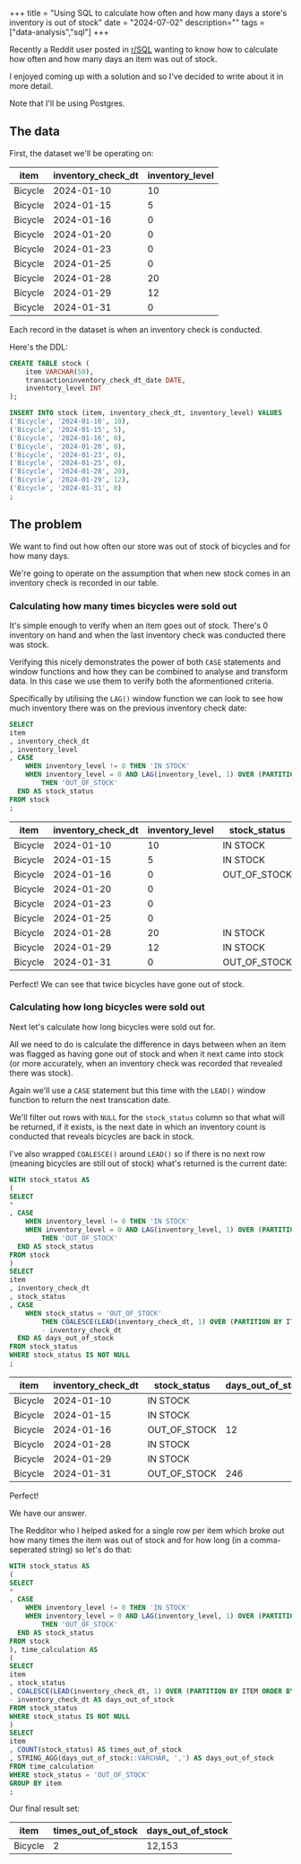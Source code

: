 +++
title = "Using SQL to calculate how often and how many days a store's inventory is out of stock"
date = "2024-07-02"
description=""
tags = ["data-analysis","sql"]
+++

Recently a Reddit user posted in [r/SQL](https://www.reddit.com/r/SQL/) wanting to know how to calculate 
how often and how many days an item was out of stock.

I enjoyed coming up with a solution and so I've decided to write about it in more detail.

Note that I'll be using Postgres.

## The data

First, the dataset we'll be operating on:

|item|inventory_check_dt|inventory_level|
|----|----------------|---------------|
|Bicycle|2024-01-10|10|
|Bicycle|2024-01-15|5|
|Bicycle|2024-01-16|0|
|Bicycle|2024-01-20|0|
|Bicycle|2024-01-23|0|
|Bicycle|2024-01-25|0|
|Bicycle|2024-01-28|20|
|Bicycle|2024-01-29|12|
|Bicycle|2024-01-31|0|

Each record in the dataset is when an inventory check is conducted.

Here's the DDL:

```SQL
CREATE TABLE stock (
    item VARCHAR(50),
    transactioninventory_check_dt_date DATE,
    inventory_level INT
);

INSERT INTO stock (item, inventory_check_dt, inventory_level) VALUES
('Bicycle', '2024-01-10', 10),
('Bicycle', '2024-01-15', 5),
('Bicycle', '2024-01-16', 0),
('Bicycle', '2024-01-20', 0),
('Bicycle', '2024-01-23', 0),
('Bicycle', '2024-01-25', 0),
('Bicycle', '2024-01-28', 20),
('Bicycle', '2024-01-29', 12),
('Bicycle', '2024-01-31', 0)
;
```

## The problem

We want to find out how often our store was out of stock of bicycles and for how many days.

We're going to operate on the assumption that when new stock comes in an inventory check is recorded in our table.

### Calculating how many times bicycles were sold out

It's simple enough to verify when an item goes out of stock. There's 0 inventory on hand and when the last inventory check was conducted there was stock.

Verifying this nicely demonstrates the power of both `CASE` statements and window functions and how they can be combined to analyse and transform data. In this case we use them to verify both the aformentioned criteria. 

Specifically by utilising the `LAG()` window function we can look to see how much inventory there was on the previous inventory check date:

```SQL
SELECT
item
, inventory_check_dt
, inventory_level
, CASE 
	WHEN inventory_level != 0 THEN 'IN STOCK'
    WHEN inventory_level = 0 AND LAG(inventory_level, 1) OVER (PARTITION BY ITEM ORDER BY inventory_check_dt) != 0 
		THEN 'OUT_OF_STOCK' 
  END AS stock_status
FROM stock
;
```

|item|inventory_check_dt|inventory_level|stock_status|
|----|----------------|---------------|------------|
|Bicycle|2024-01-10|10|IN STOCK|
|Bicycle|2024-01-15|5|IN STOCK|
|Bicycle|2024-01-16|0|OUT_OF_STOCK|
|Bicycle|2024-01-20|0||
|Bicycle|2024-01-23|0||
|Bicycle|2024-01-25|0||
|Bicycle|2024-01-28|20|IN STOCK|
|Bicycle|2024-01-29|12|IN STOCK|
|Bicycle|2024-01-31|0|OUT_OF_STOCK|

Perfect! We can see that twice bicycles have gone out of stock.

### Calculating how long bicycles were sold out

Next let's calculate how long bicycles were sold out for.

All we need to do is calculate the difference in days between when an item was flagged as having gone out of stock and when it next came into stock (or more accurately, when an inventory check was recorded that revealed there was stock).

Again we'll use a `CASE` statement but this time with the `LEAD()` window function to return the next transcation date.

We'll filter out rows with `NULL` for the `stock_status` column so that what will be returned, if it exists, is the next date in which an inventory count is conducted that reveals bicycles are back in stock.

I've also wrapped `COALESCE()` around `LEAD()` so if there is no next row (meaning bicycles are still out of stock) what's returned is the current date:

```SQL
WITH stock_status AS 
(
SELECT
*
, CASE 
	WHEN inventory_level != 0 THEN 'IN STOCK'
    WHEN inventory_level = 0 AND LAG(inventory_level, 1) OVER (PARTITION BY item ORDER BY inventory_check_dt) != 0 
    	THEN 'OUT_OF_STOCK' 
  END AS stock_status
FROM stock
)
SELECT
item
, inventory_check_dt
, stock_status
, CASE 
	WHEN stock_status = 'OUT_OF_STOCK' 
		THEN COALESCE(LEAD(inventory_check_dt, 1) OVER (PARTITION BY ITEM ORDER BY inventory_check_dt), CURRENT_DATE)
		- inventory_check_dt 
  END AS days_out_of_stock
FROM stock_status
WHERE stock_status IS NOT NULL
;
```
|item|inventory_check_dt|stock_status|days_out_of_stock|
|----|------------------|------------|-----------------|
|Bicycle|2024-01-10|IN STOCK||
|Bicycle|2024-01-15|IN STOCK||
|Bicycle|2024-01-16|OUT_OF_STOCK|12|
|Bicycle|2024-01-28|IN STOCK||
|Bicycle|2024-01-29|IN STOCK||
|Bicycle|2024-01-31|OUT_OF_STOCK|246|

Perfect!

We have our answer.

The Redditor who I helped asked for a single row per item which broke out how many
times the item was out of stock and for how long (in a comma-seperated string) so let's do that:

```SQL
WITH stock_status AS 
(
SELECT
*
, CASE 
	WHEN inventory_level != 0 THEN 'IN STOCK'
    WHEN inventory_level = 0 AND LAG(inventory_level, 1) OVER (PARTITION BY item ORDER BY inventory_check_dt) != 0 
    	THEN 'OUT_OF_STOCK' 
  END AS stock_status
FROM stock
), time_calculation AS 
(
SELECT
item
, stock_status
, COALESCE(LEAD(inventory_check_dt, 1) OVER (PARTITION BY ITEM ORDER BY inventory_check_dt), CURRENT_DATE) 
- inventory_check_dt AS days_out_of_stock
FROM stock_status
WHERE stock_status IS NOT NULL 
)
SELECT 
item 
, COUNT(stock_status) AS times_out_of_stock
, STRING_AGG(days_out_of_stock::VARCHAR, ',') AS days_out_of_stock
FROM time_calculation 
WHERE stock_status = 'OUT_OF_STOCK'
GROUP BY item 
;
```

Our final result set:

|item|times_out_of_stock|days_out_of_stock|
|----|------------------|-----------------|
|Bicycle|2|12,153|
